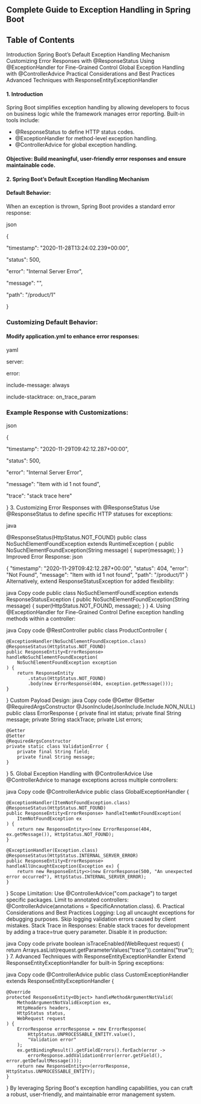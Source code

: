 Complete Guide to Exception Handling in Spring Boot
-

## Table of Contents
Introduction
Spring Boot’s Default Exception Handling Mechanism
Customizing Error Responses with @ResponseStatus
Using @ExceptionHandler for Fine-Grained Control
Global Exception Handling with @ControllerAdvice
Practical Considerations and Best Practices
Advanced Techniques with ResponseEntityExceptionHandler

#### 1. Introduction

Spring Boot simplifies exception handling by allowing developers to focus on business logic while the framework manages error reporting. Built-in tools include:

* @ResponseStatus to define HTTP status codes.
* @ExceptionHandler for method-level exception handling.
* @ControllerAdvice for global exception handling.

#### Objective: Build meaningful, user-friendly error responses and ensure maintainable code.

#### 2. Spring Boot’s Default Exception Handling Mechanism

####    Default Behavior:

   When an exception is thrown, Spring Boot provides a standard error response:

json

{

"timestamp": "2020-11-28T13:24:02.239+00:00",

"status": 500,

"error": "Internal Server Error",

"message": "",

"path": "/product/1"

}

### Customizing Default Behavior:

#### Modify application.yml to enhance error responses:

yaml

server:

error:

include-message: always

include-stacktrace: on_trace_param

### Example Response with Customizations:

json

{

"timestamp": "2020-11-29T09:42:12.287+00:00",

"status": 500,

"error": "Internal Server Error",

"message": "Item with id 1 not found",

"trace": "stack trace here"

}
3. Customizing Error Responses with @ResponseStatus
   Use @ResponseStatus to define specific HTTP statuses for exceptions:

java

@ResponseStatus(HttpStatus.NOT_FOUND)
public class NoSuchElementFoundException extends RuntimeException {
public NoSuchElementFoundException(String message) {
super(message);
}
}
Improved Error Response:
json

{
"timestamp": "2020-11-29T09:42:12.287+00:00",
"status": 404,
"error": "Not Found",
"message": "Item with id 1 not found",
"path": "/product/1"
}
Alternatively, extend ResponseStatusException for added flexibility:

java
Copy code
public class NoSuchElementFoundException extends ResponseStatusException {
public NoSuchElementFoundException(String message) {
super(HttpStatus.NOT_FOUND, message);
}
}
4. Using @ExceptionHandler for Fine-Grained Control
   Define exception handling methods within a controller:

java
Copy code
@RestController
public class ProductController {

    @ExceptionHandler(NoSuchElementFoundException.class)
    @ResponseStatus(HttpStatus.NOT_FOUND)
    public ResponseEntity<ErrorResponse> handleNoSuchElementFoundException(
        NoSuchElementFoundException exception
    ) {
        return ResponseEntity
            .status(HttpStatus.NOT_FOUND)
            .body(new ErrorResponse(404, exception.getMessage()));
    }
}
Custom Payload Design:
java
Copy code
@Getter
@Setter
@RequiredArgsConstructor
@JsonInclude(JsonInclude.Include.NON_NULL)
public class ErrorResponse {
private final int status;
private final String message;
private String stackTrace;
private List<ValidationError> errors;

    @Getter
    @Setter
    @RequiredArgsConstructor
    private static class ValidationError {
        private final String field;
        private final String message;
    }
}
5. Global Exception Handling with @ControllerAdvice
   Use @ControllerAdvice to manage exceptions across multiple controllers:

java
Copy code
@ControllerAdvice
public class GlobalExceptionHandler {

    @ExceptionHandler(ItemNotFoundException.class)
    @ResponseStatus(HttpStatus.NOT_FOUND)
    public ResponseEntity<ErrorResponse> handleItemNotFoundException(
        ItemNotFoundException ex
    ) {
        return new ResponseEntity<>(new ErrorResponse(404, ex.getMessage()), HttpStatus.NOT_FOUND);
    }

    @ExceptionHandler(Exception.class)
    @ResponseStatus(HttpStatus.INTERNAL_SERVER_ERROR)
    public ResponseEntity<ErrorResponse> handleAllUncaughtException(Exception ex) {
        return new ResponseEntity<>(new ErrorResponse(500, "An unexpected error occurred"), HttpStatus.INTERNAL_SERVER_ERROR);
    }
}
Scope Limitation:
Use @ControllerAdvice("com.package") to target specific packages.
Limit to annotated controllers: @ControllerAdvice(annotations = SpecificAnnotation.class).
6. Practical Considerations and Best Practices
   Logging:
   Log all uncaught exceptions for debugging purposes.
   Skip logging validation errors caused by client mistakes.
   Stack Trace in Responses:
   Enable stack traces for development by adding a trace=true query parameter. Disable it in production:

java
Copy code
private boolean isTraceEnabled(WebRequest request) {
return Arrays.asList(request.getParameterValues("trace")).contains("true");
}
7. Advanced Techniques with ResponseEntityExceptionHandler
   Extend ResponseEntityExceptionHandler for built-in Spring exceptions:

java
Copy code
@ControllerAdvice
public class CustomExceptionHandler extends ResponseEntityExceptionHandler {

    @Override
    protected ResponseEntity<Object> handleMethodArgumentNotValid(
        MethodArgumentNotValidException ex, 
        HttpHeaders headers, 
        HttpStatus status, 
        WebRequest request
    ) {
        ErrorResponse errorResponse = new ErrorResponse(
            HttpStatus.UNPROCESSABLE_ENTITY.value(), 
            "Validation error"
        );
        ex.getBindingResult().getFieldErrors().forEach(error ->
            errorResponse.addValidationError(error.getField(), error.getDefaultMessage()));
        return new ResponseEntity<>(errorResponse, HttpStatus.UNPROCESSABLE_ENTITY);
    }
}
By leveraging Spring Boot's exception handling capabilities, you can craft a robust, user-friendly, and maintainable error management system.